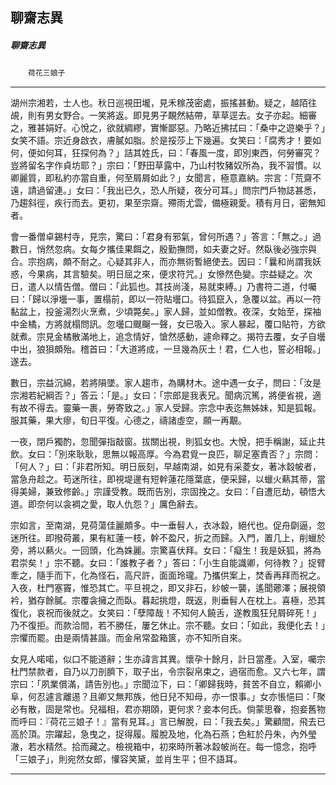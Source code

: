 

## 聊齋志異

##### 聊齋志異
　　`荷花三娘子`

* * *

湖州宗湘若，士人也。秋日巡視田壠，見禾稼茂密處，振搖甚動。疑之，越陌往覘，則有男女野合。一笑將返。即見男子靦然結帶，草草逕去。女子亦起。細審之，雅甚娟好。心悅之，欲就綢繆，實慚鄙惡。乃略近拂拭曰：「桑中之遊樂乎？」女笑不語。宗近身啟衣，膚膩如脂。於是挼莎上下幾遍。女笑曰：「腐秀才！要如何，便如何耳，狂探何為？」詰其姓氏，曰：「春風一度，即別東西，何勞審究？豈將留名字作貞坊耶？」宗曰：「野田草露中，乃山村牧豬奴所為，我不習慣。以卿麗質，即私約亦當自重，何至屑屑如此？」女聞言，極意嘉納。宗言：「荒齋不遠，請過留連。」女曰：「我出已久，恐人所疑，夜分可耳。」問宗門戶物誌甚悉，乃趨斜徑，疾行而去。更初，果至宗齋。殢雨尤雲，備極親愛。積有月日，密無知者。

會一番僧卓錫村寺，見宗，驚曰：「君身有邪氣，曾何所遇？」答言：「無之。」過數日，悄然忽病。女每夕攜佳果餌之，殷勤撫問，如夫妻之好。然臥後必強宗與合。宗抱病，頗不耐之。心疑其非人，而亦無術暫絕使去。因曰：「曩和尚謂我妖惑，今果病，其言驗矣。明日屈之來，便求符咒。」女慘然色變。宗益疑之。次日，遣人以情告僧。僧曰：「此狐也。其技尚淺，易就束縛。」乃書符二道，付囑曰：「歸以淨壜一事，置榻前，即以一符貼壜口。待狐竄入，急覆以盆。再以一符黏盆上，投釜湯烈火烹煮，少頃斃矣。」家人歸，並如僧教。夜深，女始至，探袖中金橘，方將就榻問訊。忽壜口颼飀一聲，女已吸入。家人暴起，覆口貼符，方欲就煮。宗見金橘散滿地上，追念情好，愴然感動，遽命釋之。揭符去覆，女子自壜中出，狼狽頗殆。稽首曰：「大道將成，一旦幾為灰土！君，仁人也，誓必相報。」遂去。

數日，宗益沉綿，若將隕墜。家人趨市，為購材木。途中遇一女子，問曰：「汝是宗湘若紀綱否？」答云：「是。」女曰：「宗郎是我表兄。聞病沉篤，將便省視，適有故不得去。靈藥一裹，勞寄致之。」家人受歸。宗念中表迄無姊妹，知是狐報。服其藥，果大瘳，旬日平復。心德之，禱諸虛空，願一再覯。

一夜，閉戶獨酌，忽聞彈指敲窗。拔關出視，則狐女也。大悅，把手稱謝，延止共飲。女曰：「別來耿耿，思無以報高厚。今為君覓一良匹，聊足塞責否？」宗問：「何人？」曰：「非君所知。明日辰刻，早越南湖，如見有采菱女，著冰縠帔者，當急舟趁之。苟迷所往，即視堤邊有短幹蓮花隱葉底，便采歸，以蠟火爇其蒂，當得美婦，兼致修齡。」宗謹受教。既而告別，宗固挽之。女曰：「自遭厄劫，頓悟大道。即奈何以衾裯之愛，取人仇怨？」厲色辭去。

宗如言，至南湖，見荷蕩佳麗頗多。中一垂髫人，衣冰縠，絕代也。促舟劘逼，忽迷所往。即撥荷叢，果有紅蓮一枝，幹不盈尺，折之而歸。入門，置几上，削蠟於旁，將以爇火。一回頭，化為姝麗。宗驚喜伏拜。女曰：「癡生！我是妖狐，將為君崇矣！」宗不聽。女曰：「誰教子者？」答曰：「小生自能識卿，何待教？」捉臂牽之，隨手而下，化為怪石，高尺許，面面玲瓏。乃攜供案上，焚香再拜而祝之。入夜，杜門塞竇，惟恐其亡。平旦視之，即又非石，紗帔一襲，遙聞薌澤；展視領衿，猶存餘膩。宗覆衾擁之而臥。暮起挑燈，既返，則垂髫人在枕上。喜極，恐其復化，哀祝而後就之。女笑曰：「孽障哉！不知何人饒舌，遂教風狂兒屑碎死！」乃不復拒。而款洽間，若不勝任，屢乞休止。宗不聽。女曰：「如此，我便化去！」宗懼而罷。由是兩情甚諧。而金帛常盈箱篋，亦不知所自來。

女見人喏喏，似口不能道辭；生亦諱言其異。懷孕十餘月，計日當產。入室，囑宗杜門禁款者，自乃以刀剖臍下，取子出，令宗裂帛束之，過宿而愈。又六七年，謂宗曰：「夙業償滿，請告別也。」宗聞泣下，曰：「卿歸我時，貧苦不自立，賴卿小阜，何忍遽言離逷？且卿又無邦族，他日兒不知母，亦一恨事。」女亦悵悒曰：「聚必有散，固是常也。兒福相，君亦期頤，更何求？妾本何氏。倘蒙思眷，抱妾舊物而呼曰：『荷花三娘子！』當有見耳。」言已解脫，曰：「我去矣。」驚顧間，飛去已高於頂。宗躍起，急曳之，捉得履。履脫及地，化為石燕；色紅於丹朱，內外瑩澈，若水精然。拾而藏之。檢視箱中，初來時所著冰縠帔尚在。每一憶念，抱呼「三娘子」，則宛然女郎，懽容笑黛，並肖生平；但不語耳。

* * *

